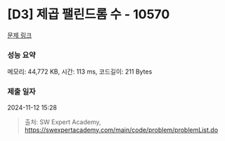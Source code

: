 # [D3] 제곱 팰린드롬 수 - 10570 

[문제 링크](https://swexpertacademy.com/main/code/problem/problemDetail.do?contestProbId=AXO72aaqPrcDFAXS) 

### 성능 요약

메모리: 44,772 KB, 시간: 113 ms, 코드길이: 211 Bytes

### 제출 일자

2024-11-12 15:28



> 출처: SW Expert Academy, https://swexpertacademy.com/main/code/problem/problemList.do